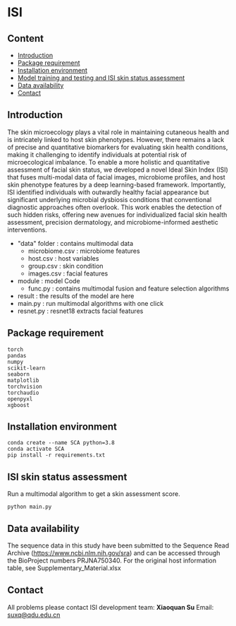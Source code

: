 # ISI

## Content

- [Introduction](#introduction)
- [Package requirement](#package-requirement)
- [Installation environment](#Installation-environment)
- [Model training and testing and ISI skin status assessment](#Model-training-and-testing-and-ISI-skin-status-assessment)
- [Data availability](#data-availability)
- [Contact](#Contact)

## Introduction

The skin microecology plays a vital role in maintaining cutaneous health and is intricately linked to host skin phenotypes. However, there remains a lack of precise and quantitative biomarkers for evaluating skin health conditions, making it challenging to identify individuals at potential risk of microecological imbalance. To enable a more holistic and quantitative assessment of facial skin status, we developed a novel Ideal Skin Index (ISI) that fuses multi-modal data of facial images, microbiome profiles, and host skin phenotype features by a deep learning-based framework. Importantly, ISI identified individuals with outwardly healthy facial appearance but significant underlying microbial dysbiosis conditions that conventional diagnostic approaches often overlook. This work enables the detection of such hidden risks, offering new avenues for individualized facial skin health assessment, precision dermatology, and microbiome-informed aesthetic interventions.

- "data" folder : contains multimodal data
  - microbiome.csv : microbiome features
  - host.csv : host variables
  - group.csv : skin condition
  - images.csv :  facial features
- module : model Code
  - func.py : contains multimodal fusion and feature selection algorithms
- result : the results of the model are here
- main.py : run multimodal algorithms with one click
- resnet.py : resnet18 extracts facial features

## Package requirement

```
torch
pandas
numpy
scikit-learn
seaborn
matplotlib
torchvision
torchaudio
openpyxl
xgboost
```

## Installation environment

```
conda create --name SCA python=3.8
conda activate SCA
pip install -r requirements.txt
```

## ISI skin status assessment

Run a multimodal algorithm to get a skin assessment score.

```
python main.py
```

## Data availability

The sequence data in this study have been submitted to the Sequence Read Archive (https://www.ncbi.nlm.nih.gov/sra) and can be accessed through the BioProject numbers PRJNA750340. For the original host information table, see Supplementary_Material.xlsx

## Contact

All problems please contact ISI development team: **Xiaoquan Su**  Email: [suxq@qdu.edu.cn](mailto:suxq@qdu.edu.cn)
